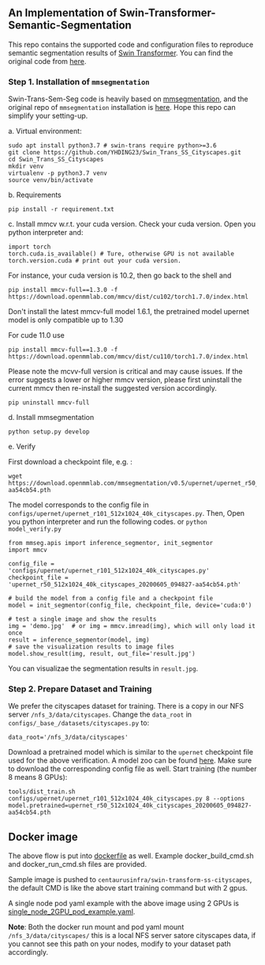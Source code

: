 ## An Implementation of Swin-Transformer-Semantic-Segmentation
This repo contains the supported code and configuration files to reproduce semantic segmentation results of [Swin Transformer](https://arxiv.org/pdf/2103.14030.pdf). You can find the original code from [here](https://github.com/SwinTransformer/Swin-Transformer-Semantic-Segmentation). 

### Step 1. Installation of `mmsegmentation`
Swin-Trans-Sem-Seg code is heavily based on [mmsegmentation](https://github.com/open-mmlab/mmsegmentation/tree/v0.11.0), and the original repo of `mmsegmentation` installation is [here](https://github.com/open-mmlab/mmsegmentation/blob/v0.11.0/docs/get_started.md#installation). Hope this repo can simplify your setting-up. 

a. Virtual environment:
```angular2html
sudo apt install python3.7 # swin-trans require python>=3.6
git clone https://github.com/YHDING23/Swin_Trans_SS_Cityscapes.git
cd Swin_Trans_SS_Cityscapes
mkdir venv
virtualenv -p python3.7 venv
source venv/bin/activate
```

b. Requirements
```angular2html
pip install -r requirement.txt
```

c. Install mmcv w.r.t. your cuda version. 
Check your cuda version. Open you python interpreter and:
```angular2html
import torch
torch.cuda.is_available() # Ture, otherwise GPU is not available
torch.version.cuda # print out your cuda version.
```
For instance, your cuda version is 10.2, then go back to the shell and 
```angular2html
pip install mmcv-full==1.3.0 -f https://download.openmmlab.com/mmcv/dist/cu102/torch1.7.0/index.html
```
Don't install the latest mmcv-full model 1.6.1, the pretrained model upernet model is only compatible up to 1.30

For cude 11.0 use

```
pip install mmcv-full==1.3.0 -f https://download.openmmlab.com/mmcv/dist/cu110/torch1.7.0/index.html
```

Please note the mcvv-full version is critical and may cause issues. If the error suggests a lower or higher mmcv version, please first uninstall the current mmcv then re-install the suggested version accordingly. 
```angular2html
pip uninstall mmcv-full
```

d. Install mmsegmentation
```angular2html
python setup.py develop
```

e. Verify

First download a checkpoint file, e.g. :
```angular2html
wget https://download.openmmlab.com/mmsegmentation/v0.5/upernet/upernet_r50_512x1024_40k_cityscapes/upernet_r50_512x1024_40k_cityscapes_20200605_094827-aa54cb54.pth
```
The model corresponds to the config file in `configs/upernet/upernet_r101_512x1024_40k_cityscapes.py`.
Then, Open you python interpreter and run the following codes. or ```python model_verify.py```
```
from mmseg.apis import inference_segmentor, init_segmentor
import mmcv

config_file = 'configs/upernet/upernet_r101_512x1024_40k_cityscapes.py'
checkpoint_file = 'upernet_r50_512x1024_40k_cityscapes_20200605_094827-aa54cb54.pth'

# build the model from a config file and a checkpoint file
model = init_segmentor(config_file, checkpoint_file, device='cuda:0')

# test a single image and show the results
img = 'demo.jpg'  # or img = mmcv.imread(img), which will only load it once
result = inference_segmentor(model, img)
# save the visualization results to image files
model.show_result(img, result, out_file='result.jpg')
```
You can visualizae the segmentation results in `result.jpg`.  

### Step 2. Prepare Dataset and Training
We prefer the cityscapes dataset for training. There is a copy in our NFS server `/nfs_3/data/cityscapes`. Change the `data_root` in `configs/_base_/datasets/cityscapes.py` to:
```angular2html
data_root='/nfs_3/data/cityscapes'
```

Download a pretrained model which is similar to the `upernet` checkpoint file used for the above verification. A model zoo can be found [here](https://github.com/open-mmlab/mmsegmentation/blob/v0.11.0/docs/model_zoo.md). Make sure to download the corresponding config file as well. 
Start training (the number 8 means 8 GPUs):
```angular2html
tools/dist_train.sh configs/upernet/upernet_r101_512x1024_40k_cityscapes.py 8 --options model.pretrained=upernet_r50_512x1024_40k_cityscapes_20200605_094827-aa54cb54.pth
```
## Docker image
The above flow is put into [dockerfile](./dockerfile) as well. Example docker_build_cmd.sh and docker_run_cmd.sh files are provided.

Sample image is pushed to ```centaurusinfra/swin-transform-ss-cityscapes```, the default CMD is like the above start training command but with 2 gpus.

A single node pod yaml example with the above image using 2 GPUs is [single_node_2GPU_pod_example.yaml](./single_node_2GPU_pod_example.yaml).

**Note**: Both the docker run mount and pod yaml mount ```/nfs_3/data/cityscapes/``` this is a local NFS server satore cityscapes data, if you cannot see this path on your nodes, modify to your dataset path accordingly.

